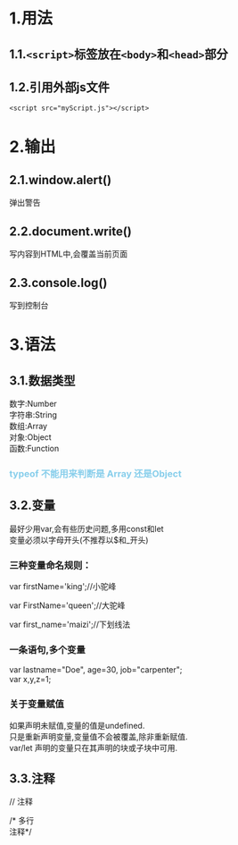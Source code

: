 # 1.用法
## 1.1.`<script>`标签放在`<body>`和`<head>`部分
## 1.2.引用外部js文件
`<script src="myScript.js"></script>`

# 2.输出
## 2.1.window.alert()
弹出警告
## 2.2.document.write()
写内容到HTML中,会覆盖当前页面
## 2.3.console.log()
写到控制台

# 3.语法
## 3.1.数据类型
数字:Number  
字符串:String  
数组:Array  
对象:Object  
函数:Function 
### <span style='color:skyblue'>typeof 不能用来判断是 Array 还是Object</span>
## 3.2.变量
最好少用var,会有些历史问题,多用const和let  
变量必须以字母开头(不推荐以$和_开头)   
### 三种变量命名规则：

var firstName='king';//小驼峰

var FirstName='queen';//大驼峰

var first_name='maizi';//下划线法
### 一条语句,多个变量
var lastname="Doe", age=30, job="carpenter";  
var x,y,z=1;  
### 关于变量赋值
如果声明未赋值,变量的值是undefined.  
只是重新声明变量,变量值不会被覆盖,除非重新赋值.  
var/let 声明的变量只在其声明的块或子块中可用.
## 3.3.注释
// 注释  

/* 多行  
注释*/